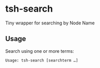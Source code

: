 # tsh-search

Tiny wrapper for searching by Node Name

## Usage

Search using one or more terms:

```
Usage: tsh-search [searchterm …]
```